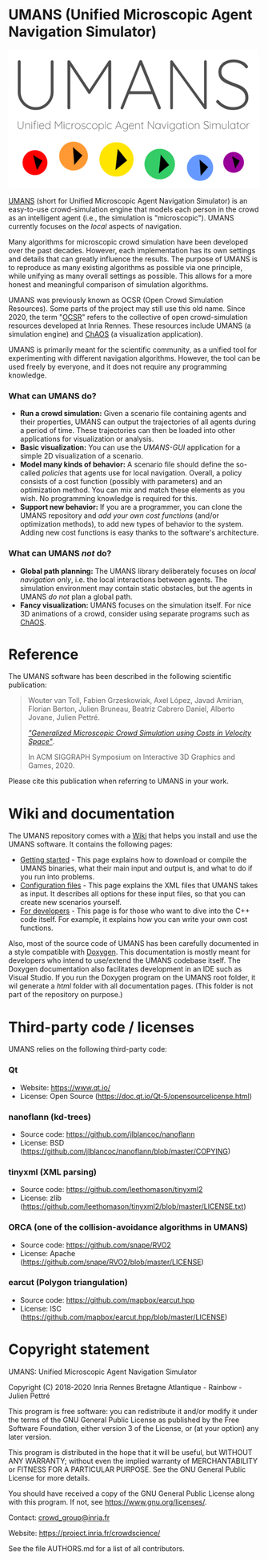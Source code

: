 UMANS (Unified Microscopic Agent Navigation Simulator)
=======================================================

![](doc/UMANS-Logo-Transparent-Medium.png)

[UMANS](https://project.inria.fr/crowdscience/project/ocsr/umans/) (short for Unified Microscopic Agent Navigation Simulator) is an easy-to-use crowd-simulation engine that models each person in the crowd as an intelligent agent (i.e., the simulation is "microscopic"). UMANS currently focuses on the *local* aspects of navigation.

Many algorithms for microscopic crowd simulation have been developed over the past decades. However, each implementation has its own settings and details that can greatly influence the results. The purpose of UMANS is to reproduce as many existing algorithms as possible via one principle, while unifying as many overall settings as possible. This allows for a more honest and meaningful comparison of simulation algorithms.

UMANS was previously known as OCSR (Open Crowd Simulation Resources). Some parts of the project may still use this old name. Since 2020, the term "[OCSR](https://project.inria.fr/crowdscience/project/ocsr/)" refers to the collective of open crowd-simulation resources developed at Inria Rennes. These resources include UMANS (a simulation engine) and [ChAOS](https://project.inria.fr/crowdscience/project/ocsr/chaos/) (a visualization application).

UMANS is primarily meant for the scientific community, as a unified tool for experimenting with different navigation algorithms. However, the tool can be used freely by everyone, and it does not require any programming knowledge.

### What can UMANS do?

*  **Run a crowd simulation:** Given a scenario file containing agents and their properties, UMANS can output the trajectories of all agents during a period of time. These trajectories can then be loaded into other applications for visualization or analysis. 
* **Basic visualization:** You can use the *UMANS-GUI* application for a simple 2D visualization of a scenario.
* **Model many kinds of behavior:** A scenario file should define the so-called *policies* that agents use for local navigation. 
Overall, a policy consists of a cost function (possibly with parameters) and an optimization method. 
You can mix and match these elements as you wish. No programming knowledge is required for this.
* **Support new behavior:** If you are a programmer, you can clone the UMANS repository and *add your own cost functions* (and/or optimization methods), to add new types of behavior to the system. Adding new cost functions is easy thanks to the software's architecture.

### What can UMANS *not* do?

* **Global path planning:** The UMANS library deliberately focuses on *local navigation only*, i.e. the local interactions between agents. 
The simulation environment may contain static obstacles, but the agents in UMANS *do not* plan a global path.
* **Fancy visualization:** UMANS focuses on the simulation itself. For nice 3D animations of a crowd, consider using separate programs such as [ChAOS](https://project.inria.fr/crowdscience/project/ocsr/chaos/).

# Reference

The UMANS software has been described in the following scientific publication: 

> Wouter van Toll, Fabien Grzeskowiak, Axel López, Javad Amirian, Florian Berton, 
> Julien Bruneau, Beatriz Cabrero Daniel, Alberto Jovane, Julien Pettré.
>
> [*"Generalized Microscopic Crowd Simulation using Costs in Velocity Space"*](https://project.inria.fr/crowdscience/generalized-microscopic-crowd-simulation-using-costs-in-velocity-space-i3d-2020/). 
>
> In ACM SIGGRAPH Symposium on Interactive 3D Graphics and Games, 2020.


Please cite this publication when referring to UMANS in your work.

# Wiki and documentation

The UMANS repository comes with a [Wiki](https://gitlab.inria.fr/OCSR/UMANS/-/wikis/) that helps you install and use the UMANS software. It contains the following pages:

* [Getting started](https://gitlab.inria.fr/OCSR/UMANS/-/wikis/Getting%20started) - This page explains how to download or compile the UMANS binaries, what their main input and output is, and what to do if you run into problems.
* [Configuration files](https://gitlab.inria.fr/OCSR/UMANS/-/wikis/Configuration%20files) - This page explains the XML files that UMANS takes as input. It describes all options for these input files, so that you can create new scenarios yourself.
* [For developers](https://gitlab.inria.fr/OCSR/UMANS/-/wikis/For%20developers) - This page is for those who want to dive into the C++ code itself. For example, it explains how you can write your own cost functions. 

Also, most of the source code of UMANS has been carefully documented in a style compatible with [Doxygen](http://www.doxygen.nl/). 
This documentation is mostly meant for developers who intend to use/extend the UMANS codebase itself. 
The Doxygen documentation also facilitates development in an IDE such as Visual Studio.
If you run the Doxygen program on the UMANS root folder, it wil generate a *html* folder with all documentation pages. 
(This folder is not part of the repository on purpose.)

# Third-party code / licenses

UMANS relies on the following third-party code:

### Qt
- Website: https://www.qt.io/
- License: Open Source (https://doc.qt.io/Qt-5/opensourcelicense.html)

### nanoflann (kd-trees)
- Source code: https://github.com/jlblancoc/nanoflann
- License: BSD (https://github.com/jlblancoc/nanoflann/blob/master/COPYING)

### tinyxml (XML parsing)
- Source code: https://github.com/leethomason/tinyxml2
- License: zlib (https://github.com/leethomason/tinyxml2/blob/master/LICENSE.txt)

### ORCA (one of the collision-avoidance algorithms in UMANS)
- Source code: https://github.com/snape/RVO2
- License: Apache (https://github.com/snape/RVO2/blob/master/LICENSE)
  
### earcut (Polygon triangulation)
- Source code: https://github.com/mapbox/earcut.hpp
- License: ISC (https://github.com/mapbox/earcut.hpp/blob/master/LICENSE)

# Copyright statement

UMANS: Unified Microscopic Agent Navigation Simulator

Copyright (C) 2018-2020  Inria Rennes Bretagne Atlantique - Rainbow - Julien Pettré

This program is free software: you can redistribute it and/or modify
it under the terms of the GNU General Public License as published by
the Free Software Foundation, either version 3 of the License, or
(at your option) any later version.

This program is distributed in the hope that it will be useful,
but WITHOUT ANY WARRANTY; without even the implied warranty of
MERCHANTABILITY or FITNESS FOR A PARTICULAR PURPOSE. See the
GNU General Public License for more details.

You should have received a copy of the GNU General Public License
along with this program. If not, see <https://www.gnu.org/licenses/>.

Contact: crowd_group@inria.fr

Website: https://project.inria.fr/crowdscience/

See the file AUTHORS.md for a list of all contributors.
